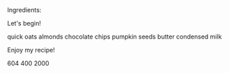 Ingredients: 

Let's begin!

quick oats
almonds
chocolate chips
pumpkin seeds
butter
condensed milk

Enjoy my recipe!

604 400 2000